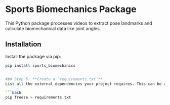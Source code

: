 # Sports Biomechanics Package

This Python package processes videos to extract pose landmarks and calculate biomechanical data like joint angles. 

## Installation

Install the package via pip:

```bash
pip install sports_biomechanics


### Step 5: **Create a `requirements.txt`**
List all the external dependencies your project requires. This can be automatically generated using the following command:

```bash
pip freeze > requirements.txt
